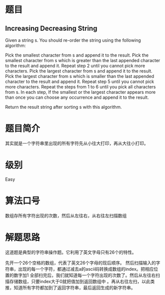 # 题目
## Increasing Decreasing String
Given a string s. You should re-order the string using the following algorithm:

Pick the smallest character from s and append it to the result.
Pick the smallest character from s which is greater than the last appended character to the result and append it.
Repeat step 2 until you cannot pick more characters.
Pick the largest character from s and append it to the result.
Pick the largest character from s which is smaller than the last appended character to the result and append it.
Repeat step 5 until you cannot pick more characters.
Repeat the steps from 1 to 6 until you pick all characters from s.
In each step, If the smallest or the largest character appears more than once you can choose any occurrence and append it to the result.

Return the result string after sorting s with this algorithm.

# 题目简介
其实就是一个字符串里出现的所有字符先从小往大打印，再从大往小打印。

# 级别 
Easy

# 算法口号
数组存所有字符出现的次数，然后从左往右，从右往左扫描数组

# 解题思路
这道题是典型的字符串操作题。它利用了英文字母只有26个的特性。

先开一个26个空格的数组，代表了英文26个字母的现后顺序。
然后扫描输入的字符串，出现的每一个字符，都通过减去a的ascii码转换成数组的index。把相应位置的数字加1
全部扫完后，我们就知道每一个字符出现的次数了。然后从左往右扫描存储数组，只要index大于0就把值加到返回数组中
。再从右往左扫，以此类推，知道所有字符都加到了返回字符串，最后返回生成的新字符串。